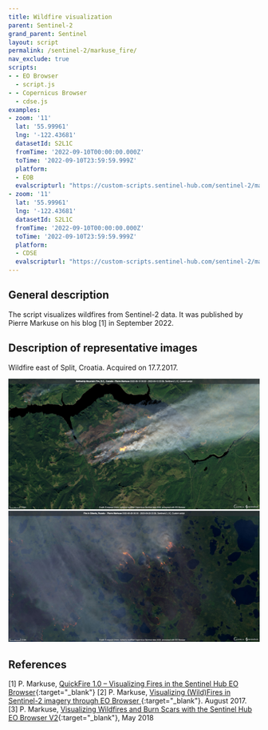 ```yaml
---
title: Wildfire visualization
parent: Sentinel-2
grand_parent: Sentinel
layout: script
permalink: /sentinel-2/markuse_fire/
nav_exclude: true
scripts:
- - EO Browser
  - script.js
- - Copernicus Browser
  - cdse.js
examples:
- zoom: '11'
  lat: '55.99961'
  lng: '-122.43681'
  datasetId: S2L1C
  fromTime: '2022-09-10T00:00:00.000Z'
  toTime: '2022-09-10T23:59:59.999Z'
  platform:
  - EOB
  evalscripturl: "https://custom-scripts.sentinel-hub.com/sentinel-2/markuse_fire/script.js"
- zoom: '11'
  lat: '55.99961'
  lng: '-122.43681'
  datasetId: S2L1C
  fromTime: '2022-09-10T00:00:00.000Z'
  toTime: '2022-09-10T23:59:59.999Z'
  platform:
  - CDSE
  evalscripturl: "https://custom-scripts.sentinel-hub.com/sentinel-2/markuse_fire/cdse.js"
---
```


## General description
The script visualizes wildfires from Sentinel-2 data. It was published by Pierre Markuse on his blog [1] in September 2022.

## Description of representative images

Wildfire east of Split, Croatia. Acquired on 17.7.2017.

![Battleship Fire, Canada.](fig/2022-09-10-Battleship_Mountan_Fire.png)  
![Fires in Sibiria, Russia.](fig/2020-06-28-Sibiria_fires.jpg)

## References
[1] P. Markuse, [QuickFire 1.0 – Visualizing Fires in the Sentinel Hub EO Browser](https://web.archive.org/web/20230709082534/https://pierre-markuse.net/2022/09/21/quickfire-1-0-visualizing-fires-in-the-sentinel-hub-eo-browser/){:target="_blank"}
[2] P. Markuse, [Visualizing (Wild)Fires in Sentinel-2 imagery through EO Browser
](https://web.archive.org/web/20230206114533/https://pierre-markuse.net/2017/08/07/visualizing-wildfires-sentinel-2-imagery-eo-browser/){:target="_blank"}. August 2017.  
[3] P. Markuse, [Visualizing Wildfires and Burn Scars with the Sentinel Hub EO Browser V2](https://github.com/sentinel-hub/custom-scripts/blob/master/sentinel-2/markuse_fire/script.js){:target="_blank"}, May 2018

